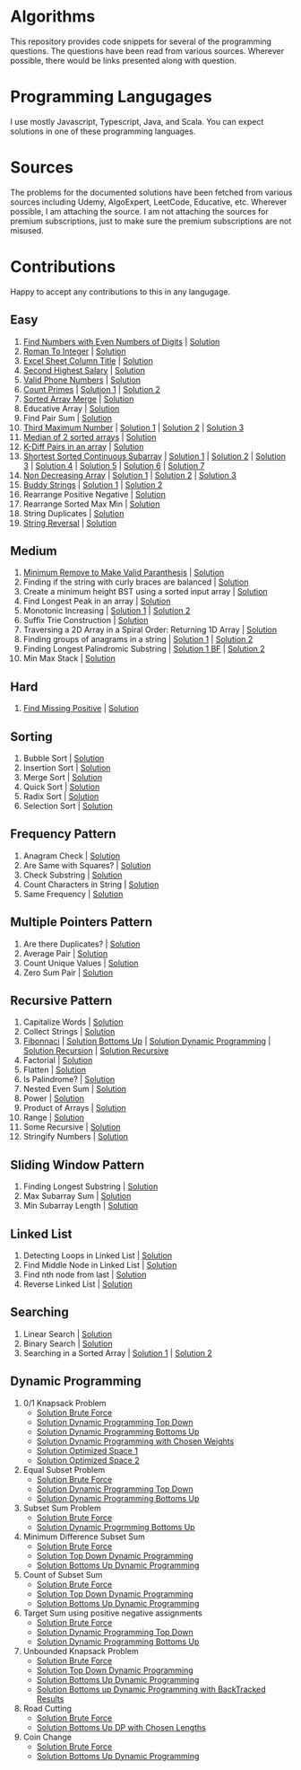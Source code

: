 # Algorithms
This repository provides code snippets for several of the programming questions. The questions have been read from various sources. Wherever possible, there would be links presented along with question.

# Programming Langugages
I use mostly Javascript, Typescript, Java, and Scala. You can expect solutions in one of these programming languages.

# Sources
The problems for the documented solutions have been fetched from various sources including Udemy, AlgoExpert, LeetCode, Educative, etc. Wherever possible, I am attaching the source. I am not attaching the sources for premium subscriptions, just to make sure the premium subscriptions are not misused.

# Contributions
Happy to accept any contributions to this in any langugage.

## Easy
1. [Find Numbers with Even Numbers of Digits](https://leetcode.com/problems/find-numbers-with-even-number-of-digits/) | [Solution](./level_easy/LeetCode_1295_Easy.js)
2. [Roman To Integer](https://leetcode.com/problems/roman-to-integer) | [Solution](./level_easy/LeetCode_13_Easy.ts)
3. [Excel Sheet Column Title](https://leetcode.com/problems/excel-sheet-column-title/) | [Solution](./level_easy/LeetCode_168_Easy.js)
4. [Second Highest Salary](https://leetcode.com/problems/second-highest-salary/) | [Solution](./level_easy/LeetCode_176_Easy.js)
5. [Valid Phone Numbers](https://leetcode.com/problems/valid-phone-numbers) | [Solution](./level_easy/LeetCode_193_Easy.sh)
6. [Count Primes](https://leetcode.com/problems/count-primes) | [Solution 1](./level_easy/LeetCode_204_Easy.js) | [Solution 2](./level_easy/LeetCode_204_Easy_BF.js)
7. [Sorted Array Merge](https://leetcode.com/problems/merge-sorted-array/) | [Solution](./level_easy/Sorted_Array_Merge.js)
8. Educative Array | [Solution](./level_easy/Educative_Array_4.js)
9. Find Pair Sum | [Solution](./level_easy/Find_Pair_Sum.js)
10. [Third Maximum Number](https://leetcode.com/problems/third-maximum-number) | [Solution 1](./level_easy/LeetCode_414_Easy_1.js) | [Solution 2](./level_easy/LeetCode_414_Easy_Fastest.js) | [Solution 3](./level_easy/LeetCode_414_Easy.js)
11. [Median of 2 sorted arrays](https://leetcode.com/problems/median-of-two-sorted-arrays) | [Solution](./level_easy/LeetCode_443_Easy.ts)
12. [K-Diff Pairs in an array](https://leetcode.com/problems/k-diff-pairs-in-an-array) | [Solution](./level_easy/LeetCode_532_Easy_BF.js)
13. [Shortest Sorted Continuous Subarray](https://leetcode.com/problems/shortest-unsorted-continuous-subarray) | [Solution 1](./level_easy/LeetCode_581_Easy_1.js) | [Solution 2](./level_easy/LeetCode_581_Easy_2.js) | [Solution 3](./level_easy/LeetCode_581_Easy_3.js) | [Solution 4](./level_easy/LeetCode_581_Easy_4.js) | [Solution 5](./level_easy/LeetCode_581_Easy_BF_1.js) | [Solution 6](./level_easy/LeetCode_581_Easy_BF.js) | [Solution 7](./level_easy/LeetCode_581_Easy.js)
14. [Non Decreasing Array](https://leetcode.com/problems/non-decreasing-array) | [Solution 1](./level_easy/LeetCode_665_Easy_1.js) | [Solution 2](./level_easy/LeetCode_665_Easy_BF.js) | [Solution 3](./level_easy/LeetCode_665_Easy.js)
15. [Buddy Strings](https://leetcode.com/problems/buddy-strings) | [Solution 1](./level_easy/LeetCode_859_Easy_BF.js) | [Solution 2](./level_easy/LeetCode_859_Easy.js)
16. Rearrange Positive Negative | [Solution](./level_easy/Rearrange_Pos_Neg_Easy.js)
17. Rearrange Sorted Max Min | [Solution](./level_easy/Rearrange_Sorted_Max_Min.js)
18. String Duplicates | [Solution](./level_easy/String-Duplicates.js)
19. [String Reversal](./level_easy/string-reversal-README.md) | [Solution](./recursive_pattern/StringReverse_Recursive.js)


## Medium
1. [Minimum Remove to Make Valid Paranthesis](https://leetcode.com/problems/minimum-remove-to-make-valid-parentheses/) | [Solution](./level_medium/LeetCode_1249_Medium.ts)
2. Finding if the string with curly braces are balanced | [Solution](./level_medium/BalancedString_Medium.ts)
3. Create a minimum height BST using a sorted input array | [Solution](./level_medium/MinHeightBST_Medium.ts)
4. Find Longest Peak in an array | [Solution](./level_medium/LongestPeak_Medium.ts)
5. Monotonic Increasing | [Solution 1](./level_medium/MonotonicIncreasing_Medium.ts) | [Solution 2](./level_medium/MonotonicIncreasing_Medium_1.ts)
6. Suffix Trie Construction | [Solution](./level_medium/SuffixTrie_Medium.ts)
7. Traversing a 2D Array in a Spiral Order: Returning 1D Array | [Solution](./level_medium/SpiralTraverse2DArray_Medium.ts)
8. Finding groups of anagrams in a string | [Solution 1](./level_medium/Groups_Anagrams_Medium.ts) | [Solution 2](./level_medium/Groups_Anagrams_Medium_1.ts)
9. Finding Longest Palindromic Substring | [Solution 1 BF](./level_medium/LongestPalindromicString_Medium_BF.ts) | [Solution 2](./level_medium/LongestPalindromicString_Medium_Opt.ts)
10. Min Max Stack | [Solution](./level_medium/MinMaxStack_Medium.ts)

## Hard
1. [Find Missing Positive](https://leetcode.com/problems/first-missing-positive/) | [Solution](./level_hard/LeetCode_41_Hard.ts)

## Sorting
1. Bubble Sort | [Solution](./sorting/Sort_Bubble.js)
2. Insertion Sort | [Solution](./sorting/Sort_Insertion.js)
3. Merge Sort | [Solution](./sorting/Sort_Merge.js)
4. Quick Sort | [Solution](./sorting/Sort_Quick.js)
5. Radix Sort | [Solution](./sorting/Sort_Radix.js)
6. Selection Sort | [Solution](./sorting/Sort_Selection.js)

## Frequency Pattern
1. Anagram Check | [Solution](./frequency_pattern/Anagram_Check_FP.js)
2. Are Same with Squares? | [Solution](./frequency_pattern/Array_Same_With_Squares_FP.js)
3. Check Substring | [Solution](./frequency_pattern/Check_Substring_FP.js)
4. Count Characters in String | [Solution](./frequency_pattern/Count_Characters_In_String_FP.js)
5. Same Frequency | [Solution](./frequency_pattern/Same_Frequency_FP.js)

## Multiple Pointers Pattern
1. Are there Duplicates? | [Solution](./multiple_pointers_pattern/Are_There_Duplicates_MP.js)
2. Average Pair | [Solution](./multiple_pointers_pattern/Average_Pair_MP.js)
3. Count Unique Values | [Solution](./multiple_pointers_pattern/Count_Unique_Values_MP.js)
4. Zero Sum Pair | [Solution](./multiple_pointers_pattern/Zero_Sum_Pair_MP.js)

## Recursive Pattern
1. Capitalize Words | [Solution](./recursive_pattern/CapitalizeWords_Recursive.js)
2. Collect Strings | [Solution](./recursive_pattern/CollectStrings_Recursive.js)
3. [Fibonnaci](./recursive_pattern/fibonnaci-README.md) | [Solution Bottoms Up](./recursive_pattern/fib-compute-bottoms-up.js) | [Solution Dynamic Programming](./recursive_pattern/fib-compute-dynamic-programming.js) | [Solution Recursion](./recursive_pattern/fib-compute-recursion.js) | [Solution Recursive](./Fibonnaci_Recursive.js)
4. Factorial | [Solution](./recursive_pattern/Factorial_Recursive.js)
5. Flatten | [Solution](./recursive_pattern/Flatten_Recursive.js)
6. Is Palindrome? | [Solution](./recursive_pattern/Flatten_Recursive.js)
7. Nested Even Sum | [Solution](./recursive_pattern/NestedEvenSum_Recursive.js)
8. Power | [Solution](./recursive_pattern/Power_Recursive.js)
9. Product of Arrays | [Solution](./recursive_pattern/ProductOfArray_Recursive.js)
10. Range | [Solution](./recursive_pattern/Range_Recursive.js)
11. Some Recursive | [Solution](./recursive_pattern/SomeRecursive_Recursive.js)
12. Stringify Numbers | [Solution](./recursive_pattern/StringifyNumbers_Recursive.js)

## Sliding Window Pattern
1. Finding Longest Substring | [Solution](./sliding_window_pattern/Find_Longest_Substring_SW.js)
2. Max Subarray Sum | [Solution](./sliding_window_pattern/Max_Subarray_Sum_SW.js)
3. Min Subarray Length | [Solution](./sliding_window_pattern/Min_Subarray_Length_SW.js)

## Linked List
1. Detecting Loops in Linked List | [Solution](./linked_list/Linked_List_Loop_Easy.js)
2. Find Middle Node in Linked List | [Solution](./linked_list/Linked_List_Middle.js)
3. Find nth node from last | [Solution](./linked_list/Linked_List_nth_node_from_last.js)
4. Reverse Linked List | [Solution](./linked_list/Linked_List_Reverse_Easy.js)

## Searching
1. Linear Search | [Solution](./searching/Search_Linear.js)
2. Binary Search | [Solution](./searching/Search_LinearSubstring.js)
3. Searching in a Sorted Array | [Solution 1](./searching/Search_Sorted_Array_1.ts) | [Solution 2](./searching/Search_Sorted_Array_2.ts)

## Dynamic Programming
1. 0/1 Knapsack Problem
   * [Solution Brute Force](./dynamic_programming/01KnapsackProblem_1.ts)
   * [Solution Dynamic Programming Top Down](./dynamic_programming/01KnapsackProblem_2.ts)
   * [Solution Dynamic Programming Bottoms Up](./dynamic_programming/01KnapsackProblem_3.ts)
   * [Solution Dynamic Programming with Chosen Weights](./dynamic_programming/01KnapsackProblem_4.ts)
   * [Solution Optimized Space 1](./dynamic_programming/01KnapsackProblem_5.ts)
   * [Solution Optimized Space 2](./dynamic_programming/01KnapsackProblem_6.ts)
2. Equal Subset Problem
   * [Solution Brute Force](./dynamic_programming/EqualSubsetProblem_1.ts)
   * [Solution Dynamic Programming Top Down](./dynamic_programming/EqualSubsetProblem_2.ts)
   * [Solution Dynamic Programming Bottoms Up](./dynamic_programming/EqualSubsetProblem_3.ts)
3. Subset Sum Problem
   * [Solution Brute Force](./dynamic_programming/SubsetSum_1.ts)
   * [Solution Dynamic Progrmming Bottoms Up](./dynamic_programming/SubsetSum_2.ts)
4. Minimum Difference Subset Sum
   * [Solution Brute Force](./dynamic_programming/MinimumDifferenceSubsetSum_1.ts)
   * [Solution Top Down Dynamic Programming](./dynamic_programming/MinimumDifferenceSubsetSum_2.ts)
   * [Solution Bottoms Up Dynamic Programming](./dynamic_programming/MinimumDifferenceSubsetSum_3.ts)
5. Count of Subset Sum
   * [Solution Brute Force](./dynamic_programming/CountOfSubsetSum_1.ts)
   * [Solution Top Down Dynamic Programming](./dynamic_programming/CountOfSubsetSum_2.ts)
   * [Solution Bottoms Up Dynamic Programming](./dynamic_programming/CountOfSubsetSum_3.ts)
6. Target Sum using positive negative assignments
   * [Solution Brute Force](./dynamic_programming/PositiveNegativeTargetSum_1.ts)
   * [Solution Dynamic Programming Top Down](./dynamic_programming/PositiveNegativeTargetSum_2.ts)
   * [Solution Dynamic Programming Bottoms Up](./dynamic_programming/PositiveNegativeTargetSum_3.ts)
7. Unbounded Knapsack Problem
   * [Solution Brute Force](./dynamic_programming/UnboundedKnapsackProblem_1.ts)
   * [Solution Top Down Dynamic Programming](./dynamic_programming/UnboundedKnapsackProblem_2.ts)
   * [Solution Bottoms Up Dynamic Programming](./dynamic_programming/UnboundedKnapsackProblem_3.ts)
   * [Solution Bottoms up Dynamic Programming with BackTracked Results](./dynamic_programming/UnboundedKnapsackProblem_4.ts)
8. Road Cutting
   * [Solution Brute Force](./dynamic_programming/RoadCutting_1.ts)
   * [Solution Bottoms Up DP with Chosen Lengths](./dynamic_programming/RoadCutting_2.ts)
6. Coin Change
   * [Solution Brute Force](./dynamic_programming/CoinChange_1.ts)
   * [Solution Bottoms Up Dynamic Programming](./dynamic_programming/CoinChange_2.ts)